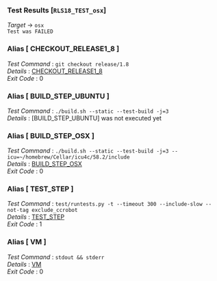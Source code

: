 ### Test Results [`RLS18_TEST_osx`]   
*Target* -> `osx`   
`Test was FAILED`

### Alias [ CHECKOUT_RELEASE1_8 ]   
*Test Command* : `git checkout release/1.8`   
*Details*      : [CHECKOUT_RELEASE1_8](https://github.com/CCRobot/TestResults/blob/20180114T232259RLS18_TEST_osx/CHECKOUT_RELEASE1_8_0.md)   
*Exit Code*    : 0   

   
### Alias [ BUILD_STEP_UBUNTU ]   
*Test Command* : `./build.sh --static --test-build -j=3`   
*Details*      : [BUILD_STEP_UBUNTU] was not executed yet   

   
### Alias [ BUILD_STEP_OSX ]   
*Test Command* : `./build.sh --static --test-build -j=3 --icu=~/homebrew/Cellar/icu4c/58.2/include`   
*Details*      : [BUILD_STEP_OSX](https://github.com/CCRobot/TestResults/blob/20180114T232259RLS18_TEST_osx/BUILD_STEP_OSX_2.md)   
*Exit Code*    : 0   

   
### Alias [ TEST_STEP ]   
*Test Command* : `test/runtests.py -t --timeout 300 --include-slow --not-tag exclude_ccrobot`   
*Details*      : [TEST_STEP](https://github.com/CCRobot/TestResults/blob/20180114T232259RLS18_TEST_osx/TEST_STEP_3.md)   
*Exit Code*    : 1   

   
### Alias [ VM ]   
*Test Command* : `stdout && stderr`   
*Details*      : [VM](https://github.com/CCRobot/TestResults/blob/20180114T232259RLS18_TEST_osx/VM_4.md)   
*Exit Code*    : 0   

   
